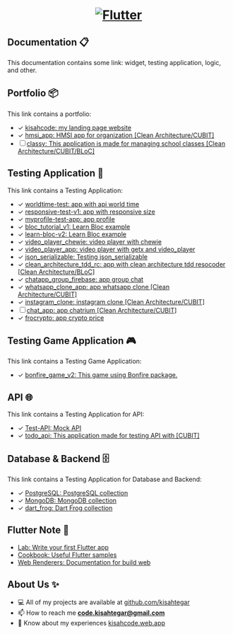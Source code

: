 <a href="https://flutter.dev/">
  <h1 align="center">
    <picture>
      <source media="(prefers-color-scheme: dark)" srcset="https://storage.googleapis.com/cms-storage-bucket/6e19fee6b47b36ca613f.png">
      <img alt="Flutter" src="https://storage.googleapis.com/cms-storage-bucket/c823e53b3a1a7b0d36a9.png">
    </picture>
  </h1>
</a>

## Documentation 📋
This documentation contains some link: widget, testing application, logic, and other. 

## Portfolio 📦
This link contains a portfolio:
- ✓ [kisahcode: my landing page website](https://github.com/kisahtegar/kisahcode)
- ✓ [hmsi_app: HMSI app for organization [Clean Architecture/CUBIT]](https://github.com/kisahtegar/hmsi_app)
- ☐ [classy: This application is made for managing school classes [Clean Architecture/CUBIT/BLoC]](https://github.com/kisahtegar/classy)

<!-- 
## Widget
This link contains a widget.
- .. 
-->

## Testing Application 🧪
This link contains a Testing Application:
- ✓ [worldtime-test: app with api world time](https://github.com/kisahtegar/worldtime-test)
- ✓ [responsive-test-v1: app with responsive size](https://github.com/kisahtegar/responsive-test-v1)
- ✓ [myprofile-test-app: app profile](https://github.com/kisahtegar/myprofile-test-app)
- ✓ [bloc_tutorial_v1: Learn Bloc example](https://github.com/kisahtegar/bloc_tutorial_v1)
- ✓ [learn-bloc-v2: Learn Bloc example](https://github.com/kisahtegar/learn-bloc-v2)
- ✓ [video_player_chewie: video player with chewie](https://github.com/kisahtegar/video_player_chewie)
- ✓ [video_player_app: video player with getx and video_player](https://github.com/kisahtegar/video_player_app)
- ✓ [json_serializable: Testing json_serializable](https://github.com/kisahtegar/json_serializable)
- ✓ [clean_architecture_tdd_rc: app with clean architecture tdd resocoder [Clean Architecture/BLoC]](https://github.com/kisahtegar/clean_architecture_tdd_rc)
- ✓ [chatapp_group_firebase: app group chat](https://github.com/kisahtegar/chatapp_group_firebase)
- ✓ [whatsapp_clone_app: app whatsapp clone [Clean Architecture/CUBIT]](https://github.com/kisahtegar/whatsapp_clone_app)
- ✓ [instagram_clone: instagram clone [Clean Architecture/CUBIT]](https://github.com/kisahtegar/instagram_clone)
- ☐ [chat_app: app chatrium [Clean Architecture/CUBIT]](https://github.com/kisahtegar/chat_app)
- ✓ [frocrypto: app crypto price](https://github.com/kisahtegar/frocrypto)

## Testing Game Application 🎮
This link contains a Testing Game Application:
- ✓ [bonfire_game_v2: This game using Bonfire package.](https://github.com/kisahtegar/bonfire_game_v2)

## API 🌐
This link contains a Testing Application for API:
- ✓ [Test-API: Mock API](https://github.com/kisahtegar/Test-API)
- ✓ [todo_api: This application made for testing API with [CUBIT]](https://github.com/kisahtegar/todo_api)

## Database & Backend 🗄️
This link contains a Testing Application for Database and Backend:
- ✓ [PostgreSQL: PostgreSQL collection](https://github.com/kisahtegar/PostgreSQL)
- ✓ [MongoDB: MongoDB collection](https://github.com/kisahtegar/MongoDB)
- ✓ [dart_frog: Dart Frog collection](https://github.com/kisahtegar/dart_frog)

## Flutter Note 📝
- [Lab: Write your first Flutter app](https://docs.flutter.dev/get-started/codelab)
- [Cookbook: Useful Flutter samples](https://docs.flutter.dev/cookbook)
- [Web Renderers: Documentation for build web](https://docs.flutter.dev/development/platform-integration/web/renderers)

## About Us ✨
<p align="left">

- 💻 All of my projects are available at [github.com/kisahtegar](https://github.com/kisahtegar)
- 📫 How to reach me **code.kisahtegar@gmail.com**
- 📄 Know about my experiences [kisahcode.web.app](https://kisahcode.web.app)

</p>
<!-- - []() -->
<!-- <img src="https://github.com/kisahtegar//blob/master/preview/1.jpg" width="200"> -->